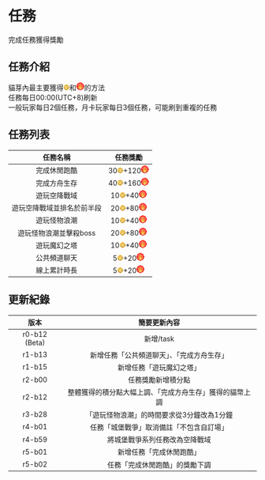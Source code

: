 # 任務

完成任務獲得獎勵

## 任務介紹

貓芽內最主要獲得![currency](https://github.com/CatBudMC/ResourcePack/blob/master/assets/minecraft/textures/emoji/currency.png?raw=true)和![rank](https://github.com/CatBudMC/ResourcePack/blob/master/assets/minecraft/textures/emoji/rank.png?raw=true)的方法  
任務每日00:00(UTC+8)刷新  
一般玩家每日2個任務，月卡玩家每日3個任務，可能刷到重複的任務

## 任務列表

|任務名稱|任務獎勵|
|:---:|:---:|
|完成休閒跑酷|30![currency](https://github.com/CatBudMC/ResourcePack/blob/master/assets/minecraft/textures/emoji/currency.png?raw=true)+120![rank](https://github.com/CatBudMC/ResourcePack/blob/master/assets/minecraft/textures/emoji/rank.png?raw=true)|
|完成方舟生存|40![currency](https://github.com/CatBudMC/ResourcePack/blob/master/assets/minecraft/textures/emoji/currency.png?raw=true)+160![rank](https://github.com/CatBudMC/ResourcePack/blob/master/assets/minecraft/textures/emoji/rank.png?raw=true)|
|遊玩空降戰域|10![currency](https://github.com/CatBudMC/ResourcePack/blob/master/assets/minecraft/textures/emoji/currency.png?raw=true)+40![rank](https://github.com/CatBudMC/ResourcePack/blob/master/assets/minecraft/textures/emoji/rank.png?raw=true)|
|遊玩空降戰域並排名於前半段|20![currency](https://github.com/CatBudMC/ResourcePack/blob/master/assets/minecraft/textures/emoji/currency.png?raw=true)+80![rank](https://github.com/CatBudMC/ResourcePack/blob/master/assets/minecraft/textures/emoji/rank.png?raw=true)|
|遊玩怪物浪潮|10![currency](https://github.com/CatBudMC/ResourcePack/blob/master/assets/minecraft/textures/emoji/currency.png?raw=true)+40![rank](https://github.com/CatBudMC/ResourcePack/blob/master/assets/minecraft/textures/emoji/rank.png?raw=true)|
|遊玩怪物浪潮並擊殺boss|20![currency](https://github.com/CatBudMC/ResourcePack/blob/master/assets/minecraft/textures/emoji/currency.png?raw=true)+80![rank](https://github.com/CatBudMC/ResourcePack/blob/master/assets/minecraft/textures/emoji/rank.png?raw=true)|
|遊玩魔幻之塔|10![currency](https://github.com/CatBudMC/ResourcePack/blob/master/assets/minecraft/textures/emoji/currency.png?raw=true)+40![rank](https://github.com/CatBudMC/ResourcePack/blob/master/assets/minecraft/textures/emoji/rank.png?raw=true)|
|公共頻道聊天|5![currency](https://github.com/CatBudMC/ResourcePack/blob/master/assets/minecraft/textures/emoji/currency.png?raw=true)+20![rank](https://github.com/CatBudMC/ResourcePack/blob/master/assets/minecraft/textures/emoji/rank.png?raw=true)|
|線上累計時長|5![currency](https://github.com/CatBudMC/ResourcePack/blob/master/assets/minecraft/textures/emoji/currency.png?raw=true)+20![rank](https://github.com/CatBudMC/ResourcePack/blob/master/assets/minecraft/textures/emoji/rank.png?raw=true)|

## 更新紀錄

|版本|簡要更新內容|
|:---:|:---:|
|r0-b12 (Beta)|新增/task|
|r1-b13|新增任務「公共頻道聊天」、「完成方舟生存」|
|r1-b15|新增任務「遊玩魔幻之塔」|
|r2-b00|任務獎勵新增積分點|
|r2-b12|整體獲得的積分點大幅上調、「完成方舟生存」獲得的貓幣上調|
|r3-b28|「遊玩怪物浪潮」的時間要求從3分鐘改為1分鐘|
|r4-b01|任務「城堡戰爭」取消備註「不包含自訂場」|
|r4-b59|將城堡戰爭系列任務改為空降戰域|
|r5-b01|新增任務「完成休閒跑酷」|
|r5-b02|任務「完成休閒跑酷」的獎勵下調|
